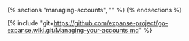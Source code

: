 {% sections "managing-accounts", "" %}
{% endsections %}

{% include "git+https://github.com/expanse-project/go-expanse.wiki.git/Managing-your-accounts.md" %}